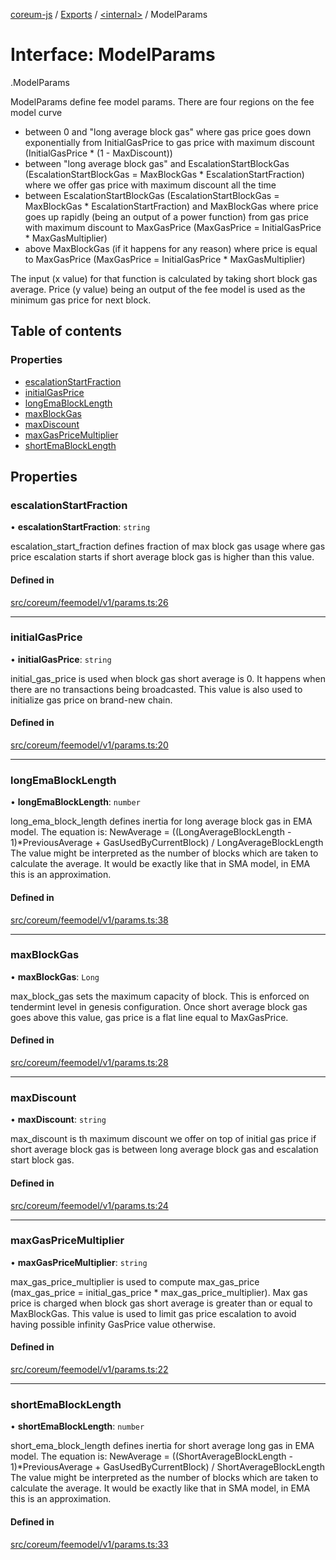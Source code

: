 [coreum-js](../README.md) / [Exports](../modules.md) / [<internal\>](../modules/internal_.md) / ModelParams

# Interface: ModelParams

[<internal>](../modules/internal_.md).ModelParams

ModelParams define fee model params.
There are four regions on the fee model curve
- between 0 and "long average block gas" where gas price goes down exponentially from InitialGasPrice to gas price with maximum discount (InitialGasPrice * (1 - MaxDiscount))
- between "long average block gas" and EscalationStartBlockGas (EscalationStartBlockGas = MaxBlockGas * EscalationStartFraction) where we offer gas price with maximum discount all the time
- between EscalationStartBlockGas (EscalationStartBlockGas = MaxBlockGas * EscalationStartFraction) and MaxBlockGas where price goes up rapidly (being an output of a power function) from gas price with maximum discount to MaxGasPrice  (MaxGasPrice = InitialGasPrice * MaxGasMultiplier)
- above MaxBlockGas (if it happens for any reason) where price is equal to MaxGasPrice (MaxGasPrice = InitialGasPrice * MaxGasMultiplier)

The input (x value) for that function is calculated by taking short block gas average.
Price (y value) being an output of the fee model is used as the minimum gas price for next block.

## Table of contents

### Properties

- [escalationStartFraction](internal_.ModelParams.md#escalationstartfraction)
- [initialGasPrice](internal_.ModelParams.md#initialgasprice)
- [longEmaBlockLength](internal_.ModelParams.md#longemablocklength)
- [maxBlockGas](internal_.ModelParams.md#maxblockgas)
- [maxDiscount](internal_.ModelParams.md#maxdiscount)
- [maxGasPriceMultiplier](internal_.ModelParams.md#maxgaspricemultiplier)
- [shortEmaBlockLength](internal_.ModelParams.md#shortemablocklength)

## Properties

### escalationStartFraction

• **escalationStartFraction**: `string`

escalation_start_fraction defines fraction of max block gas usage where gas price escalation starts if short average block gas is higher than this value.

#### Defined in

[src/coreum/feemodel/v1/params.ts:26](https://github.com/PulsaraIO/coreum-js/blob/37352c6/src/coreum/feemodel/v1/params.ts#L26)

___

### initialGasPrice

• **initialGasPrice**: `string`

initial_gas_price is used when block gas short average is 0. It happens when there are no transactions being broadcasted. This value is also used to initialize gas price on brand-new chain.

#### Defined in

[src/coreum/feemodel/v1/params.ts:20](https://github.com/PulsaraIO/coreum-js/blob/37352c6/src/coreum/feemodel/v1/params.ts#L20)

___

### longEmaBlockLength

• **longEmaBlockLength**: `number`

long_ema_block_length defines inertia for long average block gas in EMA model. The equation is: NewAverage = ((LongAverageBlockLength - 1)*PreviousAverage + GasUsedByCurrentBlock) / LongAverageBlockLength
The value might be interpreted as the number of blocks which are taken to calculate the average. It would be exactly like that in SMA model, in EMA this is an approximation.

#### Defined in

[src/coreum/feemodel/v1/params.ts:38](https://github.com/PulsaraIO/coreum-js/blob/37352c6/src/coreum/feemodel/v1/params.ts#L38)

___

### maxBlockGas

• **maxBlockGas**: `Long`

max_block_gas sets the maximum capacity of block. This is enforced on tendermint level in genesis configuration. Once short average block gas goes above this value, gas price is a flat line equal to MaxGasPrice.

#### Defined in

[src/coreum/feemodel/v1/params.ts:28](https://github.com/PulsaraIO/coreum-js/blob/37352c6/src/coreum/feemodel/v1/params.ts#L28)

___

### maxDiscount

• **maxDiscount**: `string`

max_discount is th maximum discount we offer on top of initial gas price if short average block gas is between long average block gas and escalation start block gas.

#### Defined in

[src/coreum/feemodel/v1/params.ts:24](https://github.com/PulsaraIO/coreum-js/blob/37352c6/src/coreum/feemodel/v1/params.ts#L24)

___

### maxGasPriceMultiplier

• **maxGasPriceMultiplier**: `string`

max_gas_price_multiplier is used to compute max_gas_price (max_gas_price = initial_gas_price * max_gas_price_multiplier). Max gas price is charged when block gas short average is greater than or equal to MaxBlockGas. This value is used to limit gas price escalation to avoid having possible infinity GasPrice value otherwise.

#### Defined in

[src/coreum/feemodel/v1/params.ts:22](https://github.com/PulsaraIO/coreum-js/blob/37352c6/src/coreum/feemodel/v1/params.ts#L22)

___

### shortEmaBlockLength

• **shortEmaBlockLength**: `number`

short_ema_block_length defines inertia for short average long gas in EMA model. The equation is: NewAverage = ((ShortAverageBlockLength - 1)*PreviousAverage + GasUsedByCurrentBlock) / ShortAverageBlockLength
The value might be interpreted as the number of blocks which are taken to calculate the average. It would be exactly like that in SMA model, in EMA this is an approximation.

#### Defined in

[src/coreum/feemodel/v1/params.ts:33](https://github.com/PulsaraIO/coreum-js/blob/37352c6/src/coreum/feemodel/v1/params.ts#L33)
